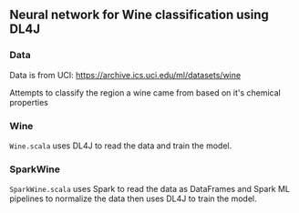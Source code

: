 ## Neural network for Wine classification using DL4J

### Data

Data is from UCI:
https://archive.ics.uci.edu/ml/datasets/wine

Attempts to classify the region a wine came from based on
it's chemical properties

### Wine

`Wine.scala` uses DL4J to read the data and train the model.


### SparkWine

`SparkWine.scala` uses Spark to read the data as DataFrames and
Spark ML pipelines to normalize the data then uses DL4J to train
the model.
